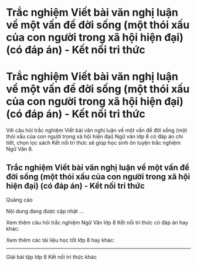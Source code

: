 # Trắc nghiệm Viết bài văn nghị luận về một vấn đề đời sống (một thói xấu của con người trong xã hội hiện đại) (có đáp án) - Kết nối tri thức

# Trắc nghiệm Viết bài văn nghị luận về một vấn đề đời sống (một thói xấu của con người trong xã hội hiện đại) (có đáp án) - Kết nối tri thức

Với câu hỏi trắc nghiệm Viết bài văn nghị luận về một vấn đề đời sống (một thói xấu của con người trong xã hội hiện đại) Ngữ văn lớp 8 có đáp án chi tiết, chọn lọc sách Kết nối tri thức sẽ giúp học sinh ôn luyện trắc nghiệm Ngữ Văn 8.

## Trắc nghiệm Viết bài văn nghị luận về một vấn đề đời sống (một thói xấu của con người trong xã hội hiện đại) (có đáp án) - Kết nối tri thức

Quảng cáo

Nội dung đang được cập nhật ...

Xem thêm câu hỏi trắc nghiệm Ngữ Văn lớp 8 Kết nối tri thức có đáp án hay khác:

Xem thêm các tài liệu học tốt lớp 8 hay khác:

* * *

Giải bài tập lớp 8 Kết nối tri thức khác
